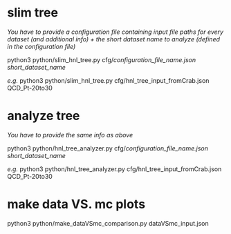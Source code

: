 # slim tree
*You have to provide a configuration file containing input file paths for every dataset (and additional info) + the short dataset name to analyze (defined in the configuration file)*

python3 python/slim_hnl_tree.py cfg/*configuration_file_name.json* *short_dataset_name*

*e.g.*
python3 python/slim_hnl_tree.py cfg/hnl_tree_input_fromCrab.json QCD_Pt-20to30

# analyze tree

*You have to provide the same info as above*

python3 python/hnl_tree_analyzer.py cfg/*configuration_file_name.json* *short_dataset_name*

*e.g.*
python3 python/hnl_tree_analyzer.py cfg/hnl_tree_input_fromCrab.json QCD_Pt-20to30

# make data VS. mc plots

python3 python/make_dataVSmc_comparison.py dataVSmc_input.json

